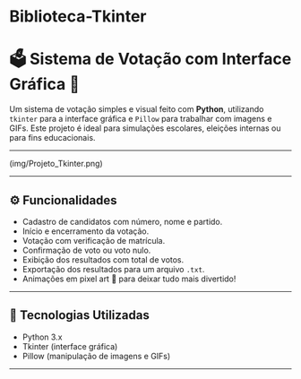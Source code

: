 # Biblioteca-Tkinter
# 🗳️ Sistema de Votação com Interface Gráfica 🍊

Um sistema de votação simples e visual feito com **Python**, utilizando `tkinter` para a interface gráfica e `Pillow` para trabalhar com imagens e GIFs. Este projeto é ideal para simulações escolares, eleições internas ou para fins educacionais.

---

(img/Projeto_Tkinter.png)

---

## ⚙️ Funcionalidades

- Cadastro de candidatos com número, nome e partido.
- Início e encerramento da votação.
- Votação com verificação de matrícula.
- Confirmação de voto ou voto nulo.
- Exibição dos resultados com total de votos.
- Exportação dos resultados para um arquivo `.txt`.
- Animações em pixel art 🍊 para deixar tudo mais divertido!

---

## 🧰 Tecnologias Utilizadas

- Python 3.x
- Tkinter (interface gráfica)
- Pillow (manipulação de imagens e GIFs)

---
